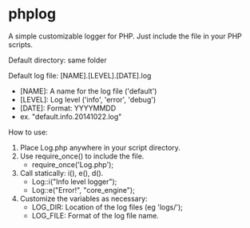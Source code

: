 phplog
======
A simple customizable logger for PHP. Just include the file in your PHP scripts.

Default directory:  same folder

Default log file: [NAME].[LEVEL].[DATE].log

 - [NAME]: A name for the log file ('default')
 - [LEVEL]: Log level ('info', 'error', 'debug')
 - [DATE]: Format: YYYYMMDD
 - ex. "default.info.20141022.log"

How to use:
 1. Place Log.php anywhere in your script directory.
 2. Use require_once() to include the file.
    - require_once('Log.php');
 3. Call statically: i(), e(), d().
    - Log::i("Info level logger");
    - Log::e("Error!", "core_engine");
 4. Customize the variables as necessary:
    - LOG_DIR: Location of the log files (eg 'logs/');
    - LOG_FILE: Format of the log file name.
